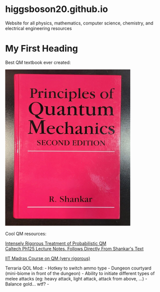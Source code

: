 # higgsboson20.github.io
Website for all physics, mathematics, computer science, chemistry, and electrical engineering resources


<html>
<body>

<h1>My First Heading</h1>
<p> Best QM textbook ever created: </p>
<img src = "s-l1600.jpg" alt = "holy book" style="width:400px;height:500px;">

<p>Cool QM resources:
 
<a href = "https://plato.stanford.edu/entries/qt-quantlog/#QuanProbNuts"> Intensely Rigorous Treatment of Probabilistic QM </a>
<br>
<a href = "https://sites.astro.caltech.edu/~golwala/ph125ab/ph125_notes_2007.pdf"> Caltech Ph125 Lecture Notes. Follows Directly From Shankar's Text </a>

<a href = "https://archive.nptel.ac.in/content/storage2/courses/122106034/quantumphysics.pdf"> IIT Madras Course on QM (very rigorous) </a>


</p>
 
 <p>
  Terraria QOL Mod:
  - Hotkey to switch ammo type
  - Dungeon courtyard (mini-biome in front of the dungeon)
  - Ability to initiate different types of melee attacks (eg: heavy attack, light attack, attack from above, ...)
  - Balance gold... wtf?
  - 
 </p>
</body>
</html>

